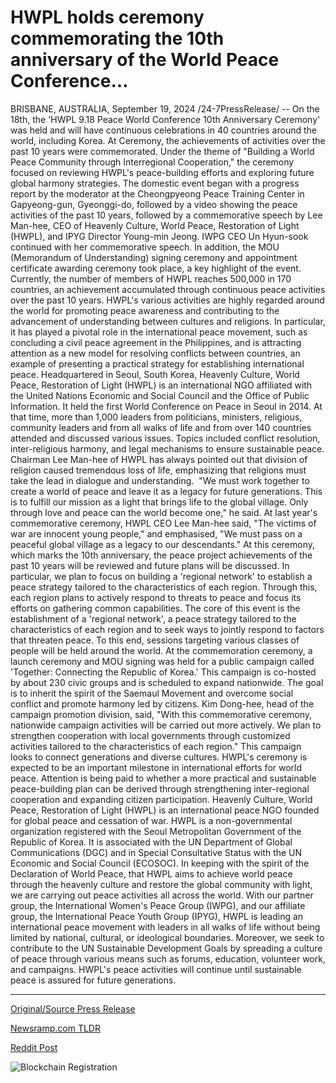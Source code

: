 # HWPL holds ceremony commemorating the 10th anniversary of the World Peace Conference…

BRISBANE, AUSTRALIA, September 19, 2024 /24-7PressRelease/ -- On the 18th, the 'HWPL 9.18 Peace World Conference 10th Anniversary Ceremony' was held and will have continuous celebrations in 40 countries around the world, including Korea. At Ceremony, the achievements of activities over the past 10 years were commemorated.   Under the theme of "Building a World Peace Community through Interregional Cooperation," the ceremony focused on reviewing HWPL's peace-building efforts and exploring future global harmony strategies.  The domestic event began with a progress report by the moderator at the Cheongpyeong Peace Training Center in Gapyeong-gun, Gyeonggi-do, followed by a video showing the peace activities of the past 10 years, followed by a commemorative speech by Lee Man-hee, CEO of Heavenly Culture, World Peace, Restoration of Light (HWPL), and IPYG Director Young-min Jeong. IWPG CEO Un Hyun-sook continued with her commemorative speech. In addition, the MOU (Memorandum of Understanding) signing ceremony and appointment certificate awarding ceremony took place, a key highlight of the event.   Currently, the number of members of HWPL reaches 500,000 in 170 countries, an achievement accumulated through continuous peace activities over the past 10 years.  HWPL's various activities are highly regarded around the world for promoting peace awareness and contributing to the advancement of understanding between cultures and religions.  In particular, it has played a pivotal role in the international peace movement, such as concluding a civil peace agreement in the Philippines, and is attracting attention as a new model for resolving conflicts between countries, an example of presenting a practical strategy for establishing international peace.  Headquartered in Seoul, South Korea, Heavenly Culture, World Peace, Restoration of Light (HWPL) is an international NGO affiliated with the United Nations Economic and Social Council and the Office of Public Information. It held the first World Conference on Peace in Seoul in 2014.  At that time, more than 1,000 leaders from politicians, ministers, religious, community leaders and from all walks of life and from over 140 countries attended and discussed various issues. Topics included conflict resolution, inter-religious harmony, and legal mechanisms to ensure sustainable peace.  Chairman Lee Man-hee of HWPL has always pointed out that division of religion caused tremendous loss of life, emphasizing that religions must take the lead in dialogue and understanding.   "We must work together to create a world of peace and leave it as a legacy for future generations. This is to fulfill our mission as a light that brings life to the global village. Only through love and peace can the world become one," he said.  At last year's commemorative ceremony, HWPL CEO Lee Man-hee said, "The victims of war are innocent young people," and emphasised, "We must pass on a peaceful global village as a legacy to our descendants."  At this ceremony, which marks the 10th anniversary, the peace project achievements of the past 10 years will be reviewed and future plans will be discussed. In particular, we plan to focus on building a 'regional network' to establish a peace strategy tailored to the characteristics of each region. Through this, each region plans to actively respond to threats to peace and focus its efforts on gathering common capabilities.  The core of this event is the establishment of a 'regional network', a peace strategy tailored to the characteristics of each region and to seek ways to jointly respond to factors that threaten peace. To this end, sessions targeting various classes of people will be held around the world.  At the commemoration ceremony, a launch ceremony and MOU signing was held for a public campaign called 'Together: Connecting the Republic of Korea.' This campaign is co-hosted by about 230 civic groups and is scheduled to expand nationwide. The goal is to inherit the spirit of the Saemaul Movement and overcome social conflict and promote harmony led by citizens.  Kim Dong-hee, head of the campaign promotion division, said, "With this commemorative ceremony, nationwide campaign activities will be carried out more actively. We plan to strengthen cooperation with local governments through customized activities tailored to the characteristics of each region." This campaign looks to connect generations and diverse cultures.  HWPL's ceremony is expected to be an important milestone in international efforts for world peace. Attention is being paid to whether a more practical and sustainable peace-building plan can be derived through strengthening inter-regional cooperation and expanding citizen participation.  Heavenly Culture, World Peace, Restoration of Light (HWPL) is an international peace NGO founded for global peace and cessation of war.  HWPL is a non-governmental organization registered with the Seoul Metropolitan Government of the Republic of Korea. It is associated with the UN Department of Global Communications (DGC) and in Special Consultative Status with the UN Economic and Social Council (ECOSOC). In keeping with the spirit of the Declaration of World Peace, that HWPL aims to achieve world peace through the heavenly culture and restore the global community with light, we are carrying out peace activities all across the world.  With our partner group, the International Women's Peace Group (IWPG), and our affiliate group, the International Peace Youth Group (IPYG), HWPL is leading an international peace movement with leaders in all walks of life without being limited by national, cultural, or ideological boundaries. Moreover, we seek to contribute to the UN Sustainable Development Goals by spreading a culture of peace through various means such as forums, education, volunteer work, and campaigns.  HWPL's peace activities will continue until sustainable peace is assured for future generations. 

---

[Original/Source Press Release](https://www.24-7pressrelease.com/press-release/514443/hwpl-holds-ceremony-commemorating-the-10th-anniversary-of-the-world-peace-conference)
                    

[Newsramp.com TLDR](None) 



[Reddit Post](https://www.reddit.com/r/newsramp/comments/1fkf2ri/hwpl_918_peace_world_conference_celebrates_10th/) 



![Blockchain Registration](https://cdn.newsramp.app/24-7PressRelease/qrcode/249/19/kisspT9V.webp)
